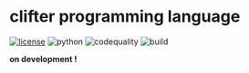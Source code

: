 # clifter programming language

[![license](https://img.shields.io/github/license/slowy07/slowy_programming_language?style=for-the-badge)](LICENSE)
![python](https://img.shields.io/badge/Python-3776AB?style=for-the-badge&logo=python&logoColor=white)
![codequality](https://img.shields.io/codefactor/grade/github/slowy07/clifter_programming_language/main?style=for-the-badge)
![build](https://img.shields.io/github/workflow/status/slowy07/clifter_programming_language/CodeQL?style=for-the-badge)


**on development !**
